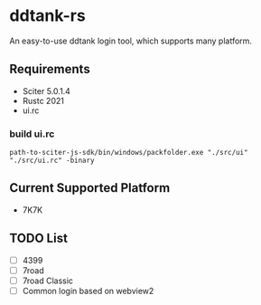 # ddtank-rs
An easy-to-use ddtank login tool, which supports many platform.

## Requirements
 - Sciter 5.0.1.4
 - Rustc 2021
 - ui.rc

### build ui.rc
```
path-to-sciter-js-sdk/bin/windows/packfolder.exe "./src/ui" "./src/ui.rc" -binary
```

## Current Supported Platform
 - 7K7K

## TODO List
 - [ ] 4399
 - [ ] 7road
 - [ ] 7road Classic
 - [ ] Common login based on webview2
